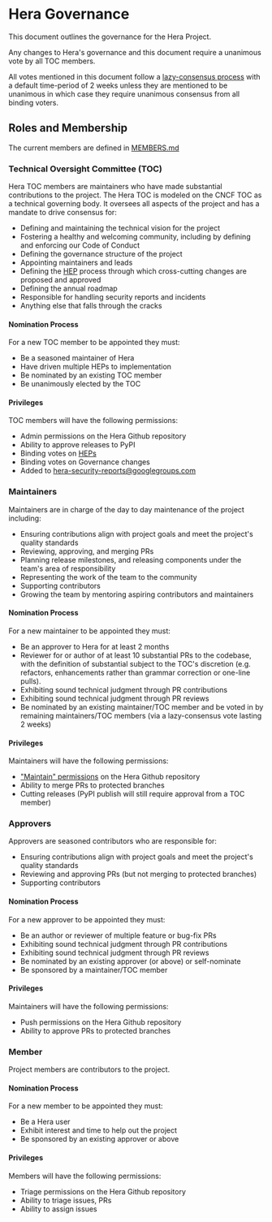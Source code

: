 # Hera Governance

This document outlines the governance for the Hera Project.

Any changes to Hera's governance and this document require a unanimous vote by all TOC members.

All votes mentioned in this document follow a [lazy-consensus process](https://medlabboulder.gitlab.io/democraticmediums/mediums/lazy_consensus/) with a default time-period of 2 weeks unless they are mentioned to be unanimous in which case they require unanimous consensus from all binding voters.

## Roles and Membership

The current members are defined in [MEMBERS.md](MEMBERS.md)

### Technical Oversight Committee (TOC)

Hera TOC members are maintainers who have made substantial contributions to the project. The Hera TOC is modeled on the CNCF TOC as a technical governing body. It oversees all aspects of the project and has a mandate to drive consensus for:

- Defining and maintaining the technical vision for the project
- Fostering a healthy and welcoming community, including by defining and enforcing our Code of Conduct
- Defining the governance structure of the project
- Appointing maintainers and leads
- Defining the [HEP](proposals/README.md) process through which cross-cutting changes are proposed and approved
- Defining the annual roadmap
- Responsible for handling security reports and incidents
- Anything else that falls through the cracks

#### Nomination Process

For a new TOC member to be appointed they must:

- Be a seasoned maintainer of Hera
- Have driven multiple HEPs to implementation
- Be nominated by an existing TOC member
- Be unanimously elected by the TOC

#### Privileges

TOC members will have the following permissions:
- Admin permissions on the Hera Github repository
- Ability to approve releases to PyPI
- Binding votes on [HEPs](proposals/README.md)
- Binding votes on Governance changes
- Added to hera-security-reports@googlegroups.com

### Maintainers

Maintainers are in charge of the day to day maintenance of the project including:

- Ensuring contributions align with project goals and meet the project's quality standards
- Reviewing, approving, and merging PRs
- Planning release milestones, and releasing components under the team's area of responsibility
- Representing the work of the team to the community
- Supporting contributors
- Growing the team by mentoring aspiring contributors and maintainers

#### Nomination Process

For a new maintainer to be appointed they must:

- Be an approver to Hera for at least 2 months
- Reviewer for or author of at least 10 substantial PRs to the codebase, with the definition of substantial subject to the TOC's discretion (e.g. refactors, enhancements rather than grammar correction or one-line pulls).
- Exhibiting sound technical judgment through PR contributions
- Exhibiting sound technical judgment through PR reviews
- Be nominated by an existing maintainer/TOC member and be voted in by remaining maintainers/TOC members (via a lazy-consensus vote lasting 2 weeks)

#### Privileges

Maintainers will have the following permissions:
- ["Maintain" permissions](https://docs.github.com/en/organizations/managing-user-access-to-your-organizations-repositories/managing-repository-roles/repository-roles-for-an-organization#permissions-for-each-role) on the Hera Github repository
- Ability to merge PRs to protected branches
- Cutting releases (PyPI publish will still require approval from a TOC member)

### Approvers

Approvers are seasoned contributors who are responsible for:

- Ensuring contributions align with project goals and meet the project's quality standards
- Reviewing and approving PRs (but not merging to protected branches)
- Supporting contributors

#### Nomination Process

For a new approver to be appointed they must:

- Be an author or reviewer of multiple feature or bug-fix PRs
- Exhibiting sound technical judgment through PR contributions
- Exhibiting sound technical judgment through PR reviews
- Be nominated by an existing approver (or above) or self-nominate
- Be sponsored by a maintainer/TOC member

#### Privileges

Maintainers will have the following permissions:
- Push permissions on the Hera Github repository
- Ability to approve PRs to protected branches

### Member

Project members are contributors to the project.

#### Nomination Process

For a new member to be appointed they must:

- Be a Hera user
- Exhibit interest and time to help out the project
- Be sponsored by an existing approver or above

#### Privileges

Members will have the following permissions:
- Triage permissions on the Hera Github repository
- Ability to triage issues, PRs
- Ability to assign issues

